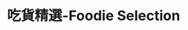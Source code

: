 ---
title: "吃貨精選-Foodie Selection"
description: "探索全台美食競賽，發現在地美味，品嚐競技精神"
keywords:
  - 美食競賽
  - 台灣美食
  - 美食精選
datePublished: "2025-06-30"
dateModified: "2025-07-01"
city: "台北市"
district: "所有行政區"
award: "500盤"
year: "所有年份"
page: 9
count: 210

restaurants:
  - name: "Impromptu by Paul Lee"
    address: "台北市中山區中山北路二段39巷3號B1"
    phone: "0225212518"
    geo: "25.05417685841221, 121.52423063792575"
    google_map: "https://maps.app.goo.gl/KzbjU6DDMxacNCKE6"
    footinder: "https://footinder.com.tw/%E5%8F%B0%E5%8C%97%E5%B8%82%E4%B8%AD%E5%B1%B1%E5%8D%80/46994/"
    official: "http://www.impromptu.com.tw/"
    award:
    - name: "500盤"
      year: "2024"
  - name: "M&CO"
    address: "台北市松山區民生東路三段127巷6號1樓"
    phone: ""
    geo: "25.0585159762837, 121.54740499143944"
    google_map: "https://maps.app.goo.gl/K5ZbXAtKZQ1MWPVu5"
    footinder: "https://footinder.com.tw/%E5%8F%B0%E5%8C%97%E5%B8%82%E6%9D%BE%E5%B1%B1%E5%8D%80/47863/"
    official: "https://www.facebook.com/MCOrestaurant"
    award:
    - name: "500盤"
      year: "2024"
  - name: "nabo ulv"
    address: "台北市大安區敦化南路一段160巷18號"
    phone: "0287710828"
    geo: "25.04350617482437, 121.5476475299198"
    google_map: "https://maps.app.goo.gl/PrDH2vAcV7WitEFC8"
    footinder: "https://footinder.com.tw/%E5%8F%B0%E5%8C%97%E5%B8%82%E5%A4%A7%E5%AE%89%E5%8D%80/362128/"
    official: "https://www.ulvtaipei.com/"
    award:
    - name: "500盤"
      year: "2024"
  - name: "瑪黑餐酒 光復店 Ochre Grill & Bar"
    address: "台北市大安區光復南路240巷3號"
    phone: "0287716808"
    geo: "25.040579056175538, 121.55715983139369"
    google_map: "https://maps.app.goo.gl/jCxxXwJ72Mu9d7it5"
    footinder: "https://footinder.com.tw/%E5%8F%B0%E5%8C%97%E5%B8%82%E5%A4%A7%E5%AE%89%E5%8D%80/362130/"
    official: "https://www.facebook.com/ochregrillbar"
    award:
    - name: "500盤"
      year: "2024"
  - name: "RÒU X James Sharman"
    address: "台北市樂群二路199號10萬豪酒店中城廣場一樓"
    phone: "0285011585"
    geo: "25.080429716563458, 121.55929913702397"
    google_map: "https://maps.app.goo.gl/5Nqrz56ujoCWYFi98"
    footinder: "https://footinder.com.tw/%E5%8F%B0%E5%8C%97%E5%B8%82%E4%B8%AD%E5%B1%B1%E5%8D%80/362132/"
    official: "https://www.rouxjamessharman.com/"
    award:
    - name: "500盤"
      year: "2024"
  - name: "夜上海 Ye Shanghai (Taipei)"
    address: "台北市信義區松高路19號新光三越5樓"
    phone: "0223450928"
    geo: "25.039788389690152, 121.5665901570069"
    google_map: "https://maps.app.goo.gl/WiR37A5CQ3nNWNgt7"
    footinder: "https://footinder.com.tw/%E5%8F%B0%E5%8C%97%E5%B8%82%E4%BF%A1%E7%BE%A9%E5%8D%80/148550/"
    official: "https://www.elite-concepts.com/zh-hk/our-concepts/taipei/ye-shanghai/"
    award:
    - name: "500盤"
      year: "2024"
  - name: "大來小館"
    address: "台北市大安區金華街140號"
    phone: "0223957889"
    geo: "25.029806183660714, 121.52840341887513"
    google_map: "https://maps.app.goo.gl/bgkLoHrRyBe6NisS9"
    footinder: "https://footinder.com.tw/%E5%8F%B0%E5%8C%97%E5%B8%82%E5%A4%A7%E5%AE%89%E5%8D%80/8012/"
    official: "https://www.dalaifood.com.tw/"
    award:
    - name: "500盤"
      year: "2024"
  - name: "六品小館"
    address: "台北市大安區金華街199巷3弄8號"
    phone: "0223930104"
    geo: "25.030541864183217, 121.52853947483919"
    google_map: "https://maps.app.goo.gl/WChRWo3rotLX7B2U7"
    footinder: "https://footinder.com.tw/%E5%8F%B0%E5%8C%97%E5%B8%82%E5%A4%A7%E5%AE%89%E5%8D%80/31435/"
    official: ""
    award:
    - name: "500盤"
      year: "2024"
  - name: "三元花園韓式餐廳"
    address: "台北市內湖區瑞光路188巷43號1F"
    phone: "0287523222"
    geo: "25.07397305919308, 121.57628864094568"
    google_map: "https://maps.app.goo.gl/hx9pNixaaB1s69sk9"
    footinder: "https://footinder.com.tw/%E5%8F%B0%E5%8C%97%E5%B8%82%E5%85%A7%E6%B9%96%E5%8D%80/9161/"
    official: "http://www.samwon.com.tw/"
    award:
    - name: "500盤"
      year: "2024"
---